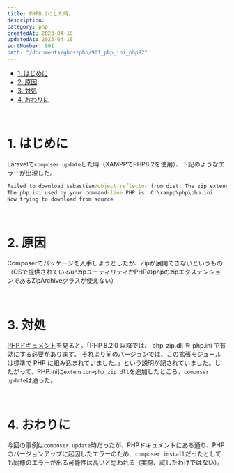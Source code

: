 ```yaml
---
title: PHP8.2にした時。
description: 
category: php
createdAt: 2023-04-16
updatedAt: 2023-04-16
sortNumber: 901
path: "/documents/ghostphp/901_php_ini_php82"
---
```


<nuxt-content-wrapper>

- [1. はじめに](#1-はじめに)
- [2. 原因](#2-原因)
- [3. 対処](#3-対処)
- [4. おわりに](#4-おわりに)


<br>

# 1. はじめに
Laravelで`composer update`した時（XAMPPでPHP8.2を使用）、下記のようなエラーが出現した。

```cmd
Failed to download sebastian/object-reflector from dist: The zip extension and unzip/7z commands are both missing, skipping.
The php.ini used by your command-line PHP is: C:\xampp\php\php.ini                                                                                                                                                   
Now trying to download from source
```

<br>

# 2. 原因
Composerでパッケージを入手しようとしたが、Zipが展開できないというもの（OSで提供されているunzipユーティリティかPHPのphpのzipエクステンションであるZipArchiveクラスが使えない）

<br>

# 3. 対処
[PHPドキュメント](https://www.php.net/manual/ja/zip.installation.php)を見ると。「PHP 8.2.0 以降では、 php_zip.dll を php.ini で有効にする必要があります。 それより前のバージョンでは、この拡張モジュールは標準で PHP に組み込まれていました。」という説明が記されていました。したがって、PHP.iniに`extension=php_zip.dll`を追加したところ、`composer update`は通った。


<br>

# 4. おわりに
今回の事例は`composer update`時だったが、PHPドキュメントにある通り、PHPのバージョンアップに起因したエラーのため、`composer install`だったとしても同様のエラーが出る可能性は高いと思われる（実際、試したわけではない）。

</nuxt-content-wrapper>
